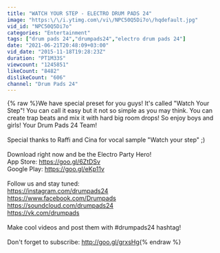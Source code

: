 ```yaml
---
title: "WATCH YOUR STEP - ELECTRO DRUM PADS 24"
image: "https:\/\/i.ytimg.com\/vi\/NPC50Q5Di7o\/hqdefault.jpg"
vid_id: "NPC50Q5Di7o"
categories: "Entertainment"
tags: ["drum pads 24","drumpads24","electro drum pads 24"]
date: "2021-06-21T20:48:09+03:00"
vid_date: "2015-11-18T19:28:23Z"
duration: "PT1M33S"
viewcount: "1245851"
likeCount: "8482"
dislikeCount: "606"
channel: "Drum Pads 24"
---
```

{% raw %}We have special preset for you guys! It's called &quot;Watch Your Step&quot;! You can call it easy but it not so simple as you may think. You can create trap beats and mix it with hard big room drops! So enjoy boys and girls! Your Drum Pads 24 Team!<br /><br />Special thanks to Raffi and Cina for vocal sample &quot;Watch your step&quot; ;)<br /><br />Download right now and be the Electro Party Hero!<br />App Store: <a rel="nofollow" target="blank" href="https://goo.gl/6ZtDSv">https://goo.gl/6ZtDSv</a><br />Google Play: <a rel="nofollow" target="blank" href="https://goo.gl/eKp11v">https://goo.gl/eKp11v</a><br /><br />Follow us and stay tuned:<br /><a rel="nofollow" target="blank" href="https://instagram.com/drumpads24">https://instagram.com/drumpads24</a><br /><a rel="nofollow" target="blank" href="https://www.facebook.com/Drumpads">https://www.facebook.com/Drumpads</a><br /><a rel="nofollow" target="blank" href="https://soundcloud.com/drumpads24">https://soundcloud.com/drumpads24</a><br /><a rel="nofollow" target="blank" href="https://vk.com/drumpads">https://vk.com/drumpads</a><br /><br />Make cool videos and post them with #drumpads24 hashtag!<br /><br />Don't forget to subscribe: <a rel="nofollow" target="blank" href="http://goo.gl/grxsHg">http://goo.gl/grxsHg</a>{% endraw %}
